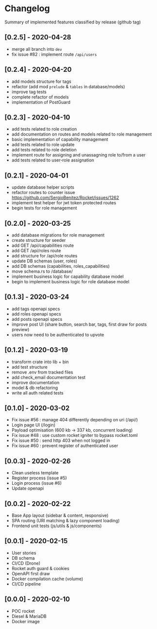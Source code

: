 # Changelog

Summary of implemented features classified by release (github tag)

## [0.2.5] - 2020-04-28

- merge all branch into `dev`
- fix issue #82 : implement route `/api/users`

## [0.2.4] - 2020-04-20

- add models structure for tags
- refactor (add mod `prelude` & `tables` in database/models)
- improve tag tests
- complete refactor of models
- implementation of PostGuard

## [0.2.3] - 2020-04-10

- add tests related to role creation
- add documentation on routes and models related to role management
- basic implementation of capability management
- add tests related to role update
- add tests related to role deletion
- implement route for assigning and unassagning role to/from a user
- add tests related to user-role assignation

## [0.2.1] - 2020-04-01

- update database helper scripts
- refactor routes to counter issue <https://github.com/SergioBenitez/Rocket/issues/1262>
- implement test helper for jwt token protected routes
- begin tests for role management

## [0.2.0] - 2020-03-25

- add database migrations for role management
- create structure for seeder
- add GET /api/capabilities route
- add GET /api/roles route
- add structure for /api/role routes
- update DB schemas (user, roles)
- add DB schemas (capabilities, roles_capabilities)
- move schema.rs to /database/
- implement business logic for capability database model
- begin to implement business logic for role database model

## [0.1.3] - 2020-03-24

- add tags openapi specs
- add roles openapi specs
- add posts openapi specs
- improve post UI (share button, search bar, tags, first draw for posts preview)
- users now need to be authenticated to upvote

## [0.1.2] - 2020-03-19

- transform crate into lib + bin
- add test structure
- remove .env from tracked files
- add check_email documentation test
- improve documentation
- model & db refactoring
- write all auth related tests

## [0.1.0] - 2020-03-02

- Fix issue #56 : manage 404 differently depending on uri (/api/)
- Login page UI (/login)
- Payload optimisation (600 kb -> 337 kb, concurrent loading)
- Fix issue #48 : use custom rocket igniter to bypass rocket.toml
- Fix issue #50 : send http 403 when not logged in
- Fix issue #60 : prevent register of authenticated user

## [0.0.3] - 2020-02-26

- Clean useless template
- Register process (issue #5)
- Login process (issue #6)
- Update openapi

## [0.0.2] - 2020-02-22

- Base App layout (sidebar & content, responsive)
- SPA routing (URI matching & lazy component loading)
- Frontend unit tests (js/utils & js/components)

## [0.0.1] - 2020-02-15

- User stories
- DB schema
- CI/CD (Drone)
- Rocket auth guard & cookies
- OpenAPI first draw
- Docker compilation cache (volume)
- CI/CD pipeline

## [0.0.0] - 2020-02-10

- POC rocket
- Diesel & MariaDB
- Docker image
